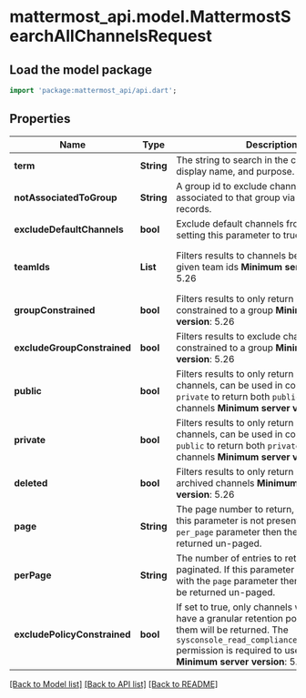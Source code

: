 # mattermost_api.model.MattermostSearchAllChannelsRequest

## Load the model package
```dart
import 'package:mattermost_api/api.dart';
```

## Properties
Name | Type | Description | Notes
------------ | ------------- | ------------- | -------------
**term** | **String** | The string to search in the channel name, display name, and purpose. | 
**notAssociatedToGroup** | **String** | A group id to exclude channels that are associated to that group via GroupChannel records. | [optional] 
**excludeDefaultChannels** | **bool** | Exclude default channels from the results by setting this parameter to true. | [optional] 
**teamIds** | **List<String>** | Filters results to channels belonging to the given team ids  __Minimum server version__: 5.26  | [optional] [default to const []]
**groupConstrained** | **bool** | Filters results to only return channels constrained to a group  __Minimum server version__: 5.26  | [optional] 
**excludeGroupConstrained** | **bool** | Filters results to exclude channels constrained to a group  __Minimum server version__: 5.26  | [optional] 
**public** | **bool** | Filters results to only return Public / Open channels, can be used in conjunction with `private` to return both `public` and `private` channels  __Minimum server version__: 5.26  | [optional] 
**private** | **bool** | Filters results to only return Private channels, can be used in conjunction with `public` to return both `private` and `public` channels  __Minimum server version__: 5.26  | [optional] 
**deleted** | **bool** | Filters results to only return deleted / archived channels  __Minimum server version__: 5.26  | [optional] 
**page** | **String** | The page number to return, if paginated. If this parameter is not present with the `per_page` parameter then the results will be returned un-paged. | [optional] 
**perPage** | **String** | The number of entries to return per page, if paginated. If this parameter is not present with the `page` parameter then the results will be returned un-paged. | [optional] 
**excludePolicyConstrained** | **bool** | If set to true, only channels which do not have a granular retention policy assigned to them will be returned. The `sysconsole_read_compliance_data_retention` permission is required to use this parameter. __Minimum server version__: 5.35  | [optional] [default to false]

[[Back to Model list]](../GENERATED_README.md#documentation-for-models) [[Back to API list]](../GENERATED_README.md#documentation-for-api-endpoints) [[Back to README]](../GENERATED_README.md)


